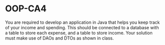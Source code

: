 # OOP-CA4
You are required to develop an application in Java that helps you keep track of your income and spending. This should be connected to a database with a table to store each expense, and a table to store income. Your solution must make use of DAOs and DTOs as shown in class.

